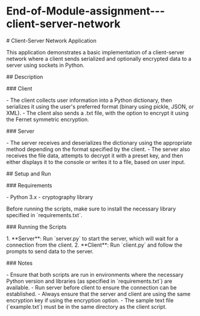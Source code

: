 # End-of-Module-assignment---client-server-network
\# Client-Server Network Application

This application demonstrates a basic implementation of a client-server
network where a client sends serialized and optionally encrypted data to
a server using sockets in Python.

\## Description

\### Client

\- The client collects user information into a Python dictionary, then
serializes it using the user\'s preferred format (binary using pickle,
JSON, or XML). - The client also sends a .txt file, with the option to
encrypt it using the Fernet symmetric encryption.

\### Server

\- The server receives and deserializes the dictionary using the
appropriate method depending on the format specified by the client. -
The server also receives the file data, attempts to decrypt it with a
preset key, and then either displays it to the console or writes it to a
file, based on user input.

\## Setup and Run

\### Requirements

\- Python 3.x - cryptography library

Before running the scripts, make sure to install the necessary library
specified in \`requirements.txt\`.

\### Running the Scripts

1\. \*\*Server\*\*: Run \`server.py\` to start the server, which will
wait for a connection from the client. 2. \*\*Client\*\*: Run
\`client.py\` and follow the prompts to send data to the server.

\### Notes

\- Ensure that both scripts are run in environments where the necessary
Python version and libraries (as specified in \`requirements.txt\`) are
available. - Run server before client to ensure the connection can be
established. - Always ensure that the server and client are using the
same encryption key if using the encryption option. - The sample text
file (\`example.txt\`) must be in the same directory as the client
script.
